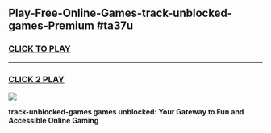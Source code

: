 
## Play-Free-Online-Games-track-unblocked-games-Premium #ta37u
<h3>
<a href="https://premium.freeplayer.one?title=track-unblocked-games&ref=8M">CLICK TO PLAY</a></h3>
<hr>

<h3>
<a href="https://premium.freeplayer.one?title=track-unblocked-games&ref=8M">CLICK 2 PLAY</a>
  
</h3>

<a href="https://premium.freeplayer.one?title=track-unblocked-games&ref=8M"><img src="https://clearcache.store/games.png"></a>


**track-unblocked-games games unblocked: Your Gateway to Fun and Accessible Online Gaming**
